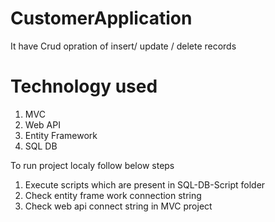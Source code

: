 # CustomerApplication
It have Crud opration of insert/ update / delete records

# Technology used
1) MVC 
2) Web API
3) Entity Framework 
4) SQL DB

To run project localy follow below steps
1) Execute scripts which are present in SQL-DB-Script folder
2) Check entity frame work connection string 
3) Check web api connect string in MVC project 


